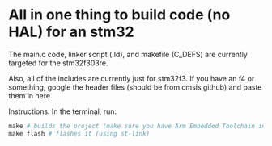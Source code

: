 # All in one thing to build code (no HAL) for an stm32

The main.c code, linker script (.ld), and makefile (C_DEFS) are currently targeted for the stm32f303re. 

Also, all of the includes are currently just for stm32f3. If you have an f4 or something, google the header files (should be from cmsis github) and paste them in here.

Instructions:
In the terminal, run:
```py
make # builds the project (make sure you have Arm Embedded Toolchain installed)
make flash # flashes it (using st-link)
```
